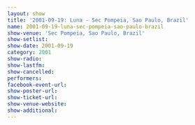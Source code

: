 ```yaml
---
layout: show
title: '2001-09-19: Luna - Sec Pompeia, Sao Paulo, Brazil'
name: 2001-09-19-luna-sec-pompeia-sao-paulo-brazil
show-venue: 'Sec Pompeia, Sao Paulo, Brazil'
show-setlist: 
show-date: 2001-09-19
category: 2001
show-radio: 
show-lastfm: 
show-cancelled: 
performers: 
facebook-event-url: 
show-poster-url: 
show-ticket-url: 
show-venue-website: 
show-additional: 
---
```


